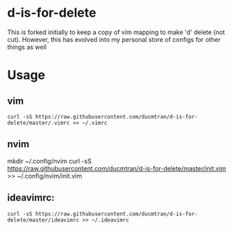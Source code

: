 d-is-for-delete
==========

This is forked initially to keep a copy of vim mapping to make 'd' delete (not cut). However, this has evolved into my personal store of configs for other things as well

# Usage

## vim
```
curl -sS https://raw.githubusercontent.com/ducmtran/d-is-for-delete/master/.vimrc >> ~/.vimrc 
```

## nvim
mkdir ~/.config/nvim
curl -sS https://raw.githubusercontent.com/ducmtran/d-is-for-delete/master/init.vim >> ~/.config/nvim/init.vim

## ideavimrc:
```
curl -sS https://raw.githubusercontent.com/ducmtran/d-is-for-delete/master/ideavimrc >> ~/.ideavimrc
```

